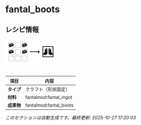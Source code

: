 # fantal_boots



<!-- 🔄 自動生成: 編集しないでください -->

## レシピ情報

![Recipe](../../recipe_images/items/fantal_boots.png)

| 項目 | 内容 |
|---|---|
| **タイプ** | クラフト（形状固定） |
| **材料** | fantalmod:fantal_ingot |
| **成果物** | fantalmod:fantal_boots |

_このセクションは自動生成です。最終更新: 2025-10-27 17:20:03_
<!-- /🔄 自動生成 -->
